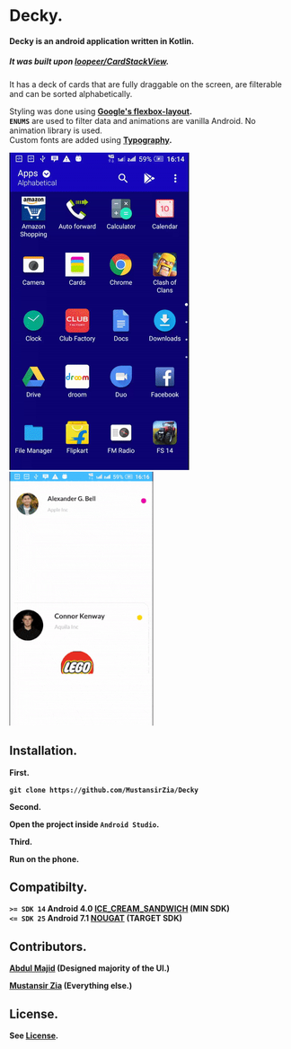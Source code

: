 # Decky.
#### Decky is an android application written in Kotlin.

##### It was built upon [loopeer/CardStackView](https://github.com/loopeer/CardStackView).

It has a deck of cards that are fully draggable on the screen, are filterable and can be sorted alphabetically.

Styling was done using <b>[Google's flexbox-layout](https://github.com/google/flexbox-layout). </b>
<br /> <b>`ENUMS`</b> are used to filter data and animations are vanilla Android. No animation library is used.
<br /> Custom fonts are added using <b>[Typography](https://github.com/workarounds/typography).
<br />

![Deck](https://github.com/MustansirZia/Decky/raw/master/gifs/1.gif)
![Draggable](https://github.com/MustansirZia/Decky/raw/master/gifs/2.gif)

## Installation.
First.
```
git clone https://github.com/MustansirZia/Decky
```
Second.

Open the project inside `Android Studio`.

Third.

Run on the phone.

## Compatibilty.
`>= SDK 14` <b> Android 4.0 </b>[ICE_CREAM_SANDWICH](https://developer.android.com/reference/android/os/Build.VERSION_CODES.html#ICE_CREAM_SANDWICH) (MIN SDK)
<br />`<= SDK 25` <b> Android 7.1 </b>[NOUGAT](https://developer.android.com/about/versions/nougat/android-7.1.html) (TARGET SDK)

## Contributors.
[Abdul Majid](https://github.com/maajidz) (Designed majority of the UI.)

[Mustansir Zia](https://github.com/MustansirZia) (Everything else.)

## License.

See [License](https://github.com/MustansirZia/Decky/blob/master/License.txt).